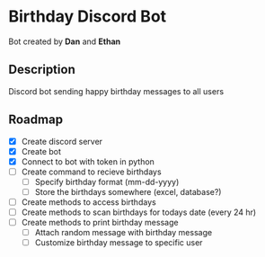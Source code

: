 # Birthday Discord Bot

Bot created by **Dan** and **Ethan**

## Description

Discord bot sending happy birthday messages to all users

## Roadmap

-   [x] Create discord server
-   [x] Create bot
-   [x] Connect to bot with token in python
-   [ ] Create command to recieve birthdays
    -   [ ] Specify birthday format (mm-dd-yyyy)
    -   [ ] Store the birthdays somewhere (excel, database?)
-   [ ] Create methods to access birthdays
-   [ ] Create methods to scan birthdays for todays date (every 24 hr)
-   [ ] Create methods to print birthday message
    -   [ ] Attach random message with birthday message
    -   [ ] Customize birthday message to specific user
